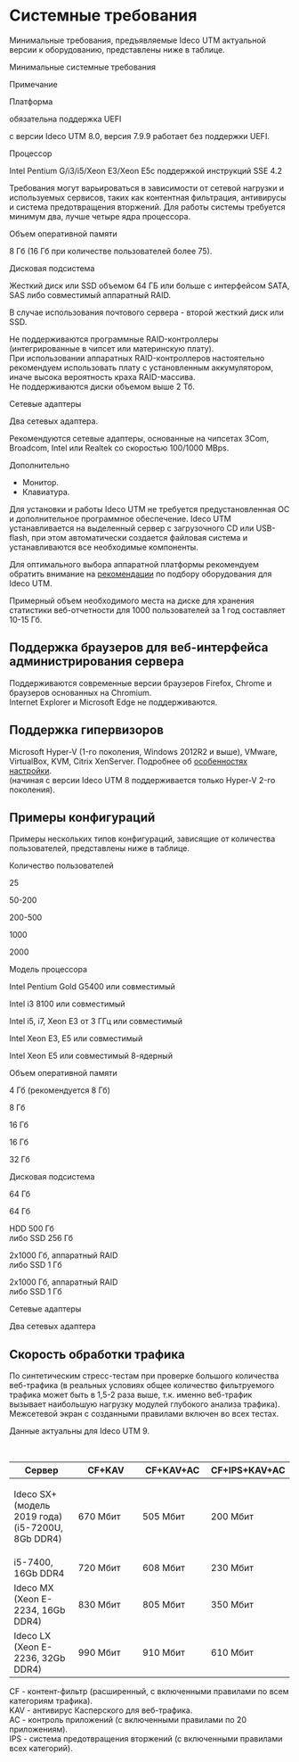 # Системные требования

Минимальные требования, предъявляемые Ideco UTM актуальной версии к
оборудованию, представлены ниже в таблице.

<div class="table-wrap">

Минимальные системные требования

</div>

Примечание

Платформа

обязательна поддержка UEFI

с версии Ideco UTM 8.0, версия 7.9.9 работает без поддержки UEFI.

Процессор

Intel Pentium G/i3/i5/Xeon E3/Xeon E5с поддержкой инструкций SSE 4.2

Требования могут варьироваться в зависимости от сетевой нагрузки и
используемых сервисов, таких как контентная фильтрация, антивирусы
и система предотвращения вторжений. Для работы системы требуется минимум
два, лучше четыре ядра процессора.

Объем оперативной памяти

8 Гб (16 Гб при количестве пользователей более 75).

Дисковая подсистема

Жесткий диск или SSD объемом 64 ГБ или больше с интерфейсом SATA, SAS
либо совместимый аппаратный RAID.

В случае использования почтового сервера - второй жесткий диск или SSD.

Не поддерживаются программные RAID-контроллеры (интегрированные в чипсет
или материнскую плату).  
При использовании аппаратных RAID-контроллеров настоятельно рекомендуем
использовать плату с установленным аккумулятором, иначе высока
вероятность краха RAID-массива.  
Не поддерживаются диски объемом выше 2 Тб.

Сетевые адаптеры

Два сетевых адаптера.

Рекомендуются сетевые адаптеры, основанные на чипсетах 3Com, Broadcom,
Intel или Realtek со скоростью 100/1000 MBps.

Дополнительно

  - Монитор.
  - Клавиатура.

Для установки и работы Ideco UTM не требуется предустановленная ОС и
дополнительное программное обеспечение. Ideco UTM устанавливается на
выделенный сервер с загрузочного CD или USB-flash, при этом
автоматически создается файловая система и устанавливаются
все необходимые компоненты.

<div>

<div>

Для оптимального выбора аппаратной платформы рекомендуем обратить
внимание на
[рекомендации](Выбор_аппаратной_платформы_для_Ideco_UTM)
по подбору оборудования для Ideco UTM.

Примерный объем необходимого места на диске для хранения статистики
веб-отчетности для 1000 пользователей за 1 год составляет 10-15 Гб.

</div>

</div>

## Поддержка браузеров для веб-интерфейса администрирования сервера

Поддерживаются современные версии браузеров Firefox, Chrome и браузеров
основанных на Chromium.  
Internet Explorer и Microsoft Edge не поддерживаются.

## Поддержка гипервизоров

Microsoft Hyper-V (1-го поколения, Windows 2012R2 и выше), VMware,
VirtualBox, KVM, Citrix XenServer. Подробнее об [особенностях
настройки](Особенности_настроек_гипервизоров).  
(начиная с версии Ideco UTM 8 поддерживается только Hyper-V 2-го
поколения).

## Примеры конфигураций

Примеры нескольких типов конфигураций, зависящие от количества
пользователей, представлены ниже в таблице.

<div class="table-wrap">

Количество пользователей

</div>

25

50-200

200-500

1000

2000

Модель процессора

Intel Pentium Gold G5400 или совместимый

Intel i3 8100 или совместимый

Intel i5, i7, Xeon E3 от 3 ГГц или совместимый

Intel Xeon E3, E5 или совместимый

Intel Xeon E5 или совместимый 8-ядерный

Объем оперативной памяти

4 Гб (рекомендуется 8 Гб)

8 Гб

16 Гб

16 Гб

32 Гб

Дисковая подсистема

64 Гб

64 Гб

HDD 500 Гб  
либо SSD 256 Гб

2x1000 Гб, аппаратный RAID  
либо SSD 1 Гб

2x1000 Гб, аппаратный RAID  
либо SSD 1 Гб

Сетевые адаптеры

Два сетевых адаптера

## Скорость обработки трафика

По синтетическим стресс-тестам при проверке большого количества
веб-трафика (в реальных условиях общее количество фильтруемого
трафика может быть в 1,5-2 раза выше, т.к. именно веб-трафик вызывает
наибольшую нагрузку модулей глубокого анализа трафика). Межсетевой
экран с созданными правилами включен во всех тестах.

Данные актуальны для Ideco UTM 9.

 

<div class="table-wrap">

<table>
<colgroup>
<col style="width: 25%" />
<col style="width: 25%" />
<col style="width: 25%" />
<col style="width: 25%" />
</colgroup>
<thead>
<tr class="header">
<th>Сервер</th>
<th>CF+KAV</th>
<th>CF+KAV+AC</th>
<th>CF+IPS+KAV+AC</th>
</tr>
</thead>
<tbody>
<tr class="odd">
<td><p>Ideco SX+ (модель 2019 года)<br />
(i5-7200U, 8Gb DDR4)</p></td>
<td>670 Мбит</td>
<td>505 Мбит</td>
<td>200 Мбит</td>
</tr>
<tr class="even">
<td>i5-7400, 16Gb DDR4</td>
<td>720 Мбит</td>
<td>608 Мбит</td>
<td>230 Мбит</td>
</tr>
<tr class="odd">
<td>Ideco MX<br />
(Xeon E-2234, 16Gb DDR4)</td>
<td>830 Мбит</td>
<td>805 Мбит</td>
<td>350 Мбит</td>
</tr>
<tr class="even">
<td>Ideco LX<br />
(Xeon E-2236, 32Gb DDR4)</td>
<td>990 Мбит</td>
<td>910 Мбит</td>
<td>610 Мбит</td>
</tr>
</tbody>
</table>

</div>

CF - контент-фильтр (расширенный, с включенными правилами по всем
категориям трафика).  
KAV - антивирус Касперского для веб-трафика.  
AC - контроль приложений (с включенными правилами по 20 приложениям).  
IPS - система предотвращения вторжений (с включенными правилами всех
категорий).
